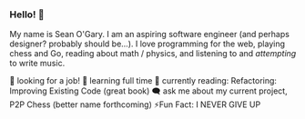 ### Hello! 👋
My name is Sean O'Gary. I am an aspiring software engineer (and perhaps designer? probably should be...). I love programming for the web, playing chess and Go, reading about math / physics, and listening to and *attempting* to write music. 

🙏 looking for a job!
🚀 learning full time
📖 currently reading: Refactoring: Improving Existing Code (great book)
🗨️ ask me about my current project, P2P Chess (better name forthcoming)
⚡Fun Fact: I NEVER GIVE UP

<!--
**NimrodRising/NimrodRising** is a ✨ _special_ ✨ repository because its `README.md` (this file) appears on your GitHub profile.

Here are some ideas to get you started:

- 🔭 I’m currently working on ...
- 🌱 I’m currently learning ...
- 👯 I’m looking to collaborate on ...
- 🤔 I’m looking for help with ...
- 💬 Ask me about ...
- 📫 How to reach me: ...
- 😄 Pronouns: ...
- ⚡ Fun fact: ...
-->
